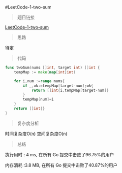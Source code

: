 #LeetCode-1-two-sum

> 题目链接

[LeetCode-1-two-sum](https://leetcode-cn.com/problems/two-sum/?utm_source=LCUS&utm_medium=ip_redirect_q_uns&utm_campaign=transfer2china)

> 思路

待定

> 代码

```go
func twoSum(nums []int, target int) []int {
    tempMap := make(map[int]int)

    for i,num :=range nums{
        if _,ok:=tempMap[target-num];ok{
            return []int{i,tempMap[target-num]}
        }
        tempMap[num]=i
    }
    return []int{}
}
```

> 复杂度分析

时间复杂度O(n)
空间复杂度O(n)
> 总结

执行用时 : 4 ms, 在所有 Go 提交中击败了96.75%的用户

内存消耗 :3.8 MB, 在所有 Go 提交中击败了40.87%的用户


